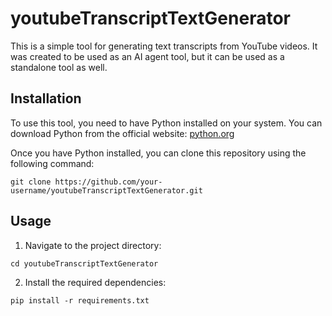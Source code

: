 # youtubeTranscriptTextGenerator

This is a simple tool for generating text transcripts from YouTube videos.
It was created to be used as an AI agent tool, but it can be used as a standalone tool as well.

## Installation

To use this tool, you need to have Python installed on your system. You can download Python from the official website: [python.org](https://www.python.org/)

Once you have Python installed, you can clone this repository using the following command:

```
git clone https://github.com/your-username/youtubeTranscriptTextGenerator.git
```

## Usage

1. Navigate to the project directory:

```
cd youtubeTranscriptTextGenerator
```

2. Install the required dependencies:

```
pip install -r requirements.txt
```


